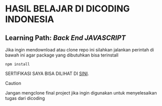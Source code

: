 # HASIL BELAJAR DI DICODING INDONESIA
## Learning Path: _Back End JAVASCRIPT_

Jika ingin mendownload atau clone repo ini silahkan jalankan perintah di bawah ini agar package yang dibutuhkan bisa terinstall

```
npm install
```

SERTIFIKASI SAYA BISA DILIHAT DI [SINI](https://www.dicoding.com/certificates/JLX12DE8JZ72).

> [!CAUTION]
> Jangan mengclone final project jika ingin digunakan untuk menyelesaikan tugas dari dicoding


